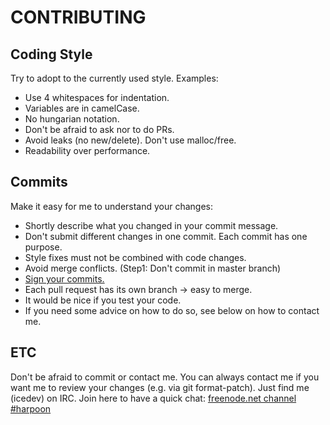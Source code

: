 # CONTRIBUTING

## Coding Style

Try to adopt to the currently used style. Examples:
  - Use 4 whitespaces for indentation.
  - Variables are in camelCase.
  - No hungarian notation.
  - Don't be afraid to ask nor to do PRs.
  - Avoid leaks (no new/delete). Don't use malloc/free.
  - Readability over performance.

## Commits

Make it easy for me to understand your changes:
  - Shortly describe what you changed in your commit message.
  - Don't submit different changes in one commit. Each commit has one purpose.
  - Style fixes must not be combined with code changes.
  - Avoid merge conflicts. (Step1: Don't commit in master branch)
  - [Sign your commits.](https://git-scm.com/book/en/v2/Git-Tools-Signing-Your-Work)
  - Each pull request has its own branch -> easy to merge.
  - It would be nice if you test your code.
  - If you need some advice on how to do so, see below on how to contact me.

## ETC

Don't be afraid to commit or contact me. You can always contact me if you want me to review your changes (e.g. via git format-patch).
Just find me (icedev) on IRC. Join here to have a quick chat: [freenode.net channel #harpoon](https://webchat.freenode.net/?channels=harpoon)